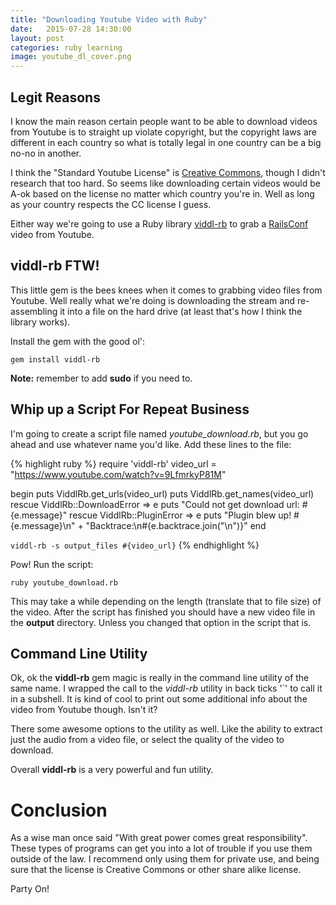 ```yaml
---
title: "Downloading Youtube Video with Ruby"
date:   2015-07-28 14:30:00
layout: post
categories: ruby learning
image: youtube_dl_cover.png
---
```


## Legit Reasons

I know the main reason certain people want to be able to download videos from Youtube is to straight up violate copyright, but the copyright laws are different in each country so what is totally legal in one country can be a big no-no in another.

I think the "Standard Youtube License" is [Creative Commons](https://support.google.com/youtube/answer/2797468?hl=en), though I didn't research that too hard.  So seems like downloading certain videos would be A-ok based on the license no matter which country you're in.  Well as long as your country respects the CC license I guess.

Either way we're going to use a Ruby library [viddl-rb](https://github.com/rb2k/viddl-rb) to grab a [RailsConf](https://www.youtube.com/watch?v=9LfmrkyP81M) video from Youtube.

<!--more-->
## viddl-rb FTW!

This little gem is the bees knees when it comes to grabbing video files from Youtube.  Well really what we're doing is downloading the stream and re-assembling it into a file on the hard drive (at least that's how I think the library works).

Install the gem with the good ol':

```
gem install viddl-rb
```

**Note:** remember to add **sudo** if you need to.

## Whip up a Script For Repeat Business

I'm going to create a script file named *youtube_download.rb*, but you go ahead and use whatever name you'd like.  Add these lines to the file:

{% highlight ruby %}
require 'viddl-rb'
video_url = "https://www.youtube.com/watch?v=9LfmrkyP81M"

begin
  puts ViddlRb.get_urls(video_url)
  puts ViddlRb.get_names(video_url)
rescue ViddlRb::DownloadError => e
  puts "Could not get download url: #{e.message}"
rescue ViddlRb::PluginError => e
  puts "Plugin blew up! #{e.message}\n" +
           "Backtrace:\n#{e.backtrace.join("\n")}"
end

`viddl-rb -s output_files #{video_url}`
{% endhighlight %}

Pow! Run the script:

```
ruby youtube_download.rb
```

This may take a while depending on the length (translate that to file size) of the video.  After the script has finished you should have a  new video file in the **output** directory.  Unless you changed that option in the script that is. 

## Command Line Utility

Ok, ok the **viddl-rb** gem magic is really in the command line utility of the same name.  I wrapped the call to the *viddl-rb* utility in back ticks '`' to call it in a subshell.  It is kind of cool to print out some additional info about the video from Youtube though.  Isn't it?

There some awesome options to the utility as well.  Like the ability to extract just the audio from a video file, or select the quality of the video to download.

Overall **viddl-rb** is a very powerful and fun utility.

# Conclusion

As a wise man once said "With great power comes great responsibility".  These types of programs can get you into a lot of trouble if you use them outside of the law.  I recommend only using them for private use, and being sure that the license is Creative Commons or other share alike license.

Party On!
